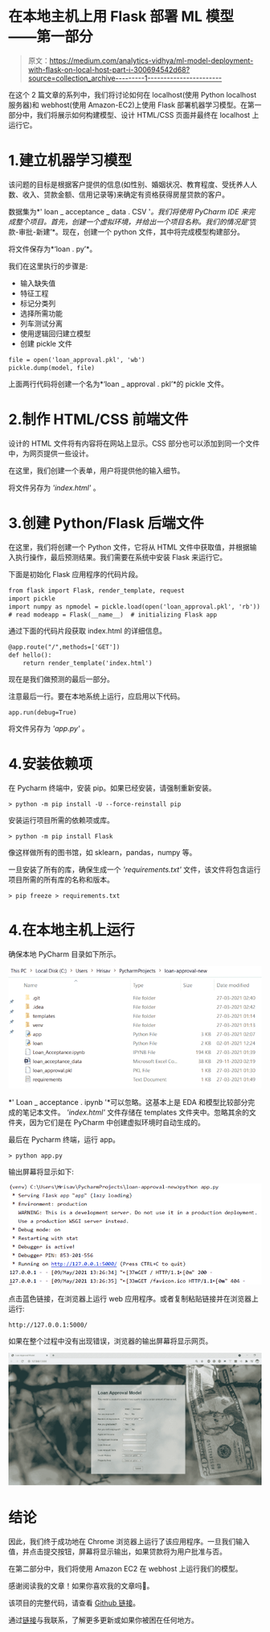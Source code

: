 # 在本地主机上用 Flask 部署 ML 模型——第一部分

> 原文：<https://medium.com/analytics-vidhya/ml-model-deployment-with-flask-on-local-host-part-i-300694542d68?source=collection_archive---------1----------------------->

在这个 2 篇文章的系列中，我们将讨论如何在 localhost(使用 Python localhost 服务器)和 webhost(使用 Amazon-EC2)上使用 Flask 部署机器学习模型。在第一部分中，我们将展示如何构建模型、设计 HTML/CSS 页面并最终在 localhost 上运行它。

# 1.建立机器学习模型

该问题的目标是根据客户提供的信息(如性别、婚姻状况、教育程度、受抚养人人数、收入、贷款金额、信用记录等)来确定有资格获得房屋贷款的客户。

数据集为*' loan _ acceptance _ data . CSV '*。我们将使用 PyCharm IDE 来完成整个项目。首先，创建一个虚拟环境，并给出一个项目名称。我们的情况是*‘贷款-审批-新建’*。现在，创建一个 python 文件，其中将完成模型构建部分。

将文件保存为*‘loan . py’*。

我们在这里执行的步骤是:

*   输入缺失值
*   特征工程
*   标记分类列
*   选择所需功能
*   列车测试分离
*   使用逻辑回归建立模型
*   创建 pickle 文件

```
file = open('loan_approval.pkl', 'wb')
pickle.dump(model, file)
```

上面两行代码将创建一个名为*‘loan _ approval . pkl’*的 pickle 文件。

# 2.制作 HTML/CSS 前端文件

设计的 HTML 文件将有内容将在网站上显示。CSS 部分也可以添加到同一个文件中，为网页提供一些设计。

在这里，我们创建一个表单，用户将提供他的输入细节。

将文件另存为 *'index.html'* 。

# 3.创建 Python/Flask 后端文件

在这里，我们将创建一个 Python 文件，它将从 HTML 文件中获取值，并根据输入执行操作，最后预测结果。我们需要在系统中安装 Flask 来运行它。

下面是初始化 Flask 应用程序的代码片段。

```
from flask import Flask, render_template, request
import pickle
import numpy as npmodel = pickle.load(open('loan_approval.pkl', 'rb'))  # read modeapp = Flask(__name__)  # initializing Flask app
```

通过下面的代码片段获取 index.html 的详细信息。

```
@app.route("/",methods=['GET'])
def hello():
    return render_template('index.html')
```

现在是我们做预测的最后一部分。

注意最后一行。要在本地系统上运行，应启用以下代码。

```
app.run(debug=True)
```

将文件另存为 *'app.py'* 。

# 4.安装依赖项

在 Pycharm 终端中，安装 pip。如果已经安装，请强制重新安装。

```
> python -m pip install -U --force-reinstall pip
```

安装运行项目所需的依赖项或库。

```
> python -m pip install Flask
```

像这样做所有的图书馆，如 sklearn，pandas，numpy 等。

一旦安装了所有的库，确保生成一个 *'requirements.txt'* 文件，该文件将包含运行项目所需的所有库的名称和版本。

```
> pip freeze > requirements.txt
```

# 4.在本地主机上运行

确保本地 PyCharm 目录如下所示。

![](img/6c5bdeca23a5caaebce2f3d703fd57fe.png)

*' Loan _ acceptance . ipynb '*可以忽略。这基本上是 EDA 和模型比较部分完成的笔记本文件。 *'index.html'* 文件存储在 templates 文件夹中。忽略其余的文件夹，因为它们是在 PyCharm 中创建虚拟环境时自动生成的。

最后在 Pycharm 终端，运行 app。

```
> python app.py
```

输出屏幕将显示如下:

![](img/db7667b4d618fb40d1a3ca3e44db1125.png)

点击蓝色链接，在浏览器上运行 web 应用程序。或者复制粘贴链接并在浏览器上运行:

```
http://127.0.0.1:5000/
```

如果在整个过程中没有出现错误，浏览器的输出屏幕将显示网页。

![](img/3be2e5f1973359bcad5c6aeb6bd5dbb9.png)

# 结论

因此，我们终于成功地在 Chrome 浏览器上运行了该应用程序。一旦我们输入值，并点击提交按钮，屏幕将显示输出，如果贷款将为用户批准与否。

在第二部分中，我们将使用 Amazon EC2 在 webhost 上运行我们的模型。

感谢阅读我的文章！如果你喜欢我的文章吗👏。

该项目的完整代码，请查看 [Github 链接](https://github.com/hrisav/loan-acceptance)。

通过[链接](https://www.linkedin.com/in/hrisav/)与我联系，了解更多更新或如果你被困在任何地方。